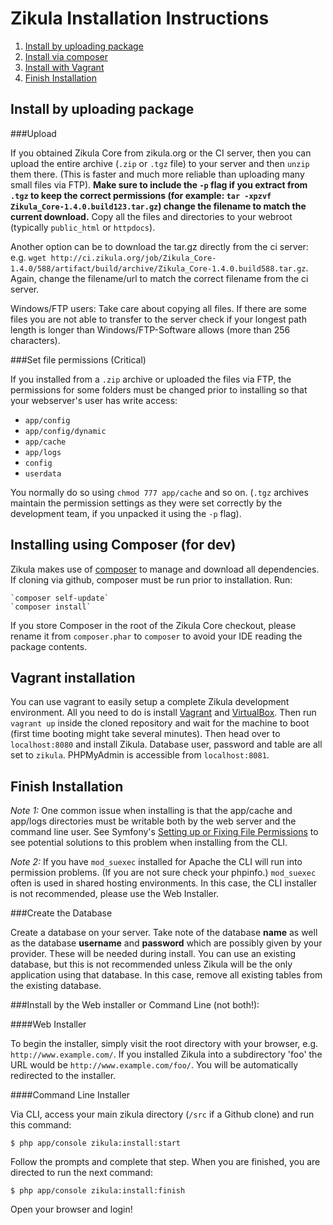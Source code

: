 Zikula Installation Instructions
================================

  1.  [Install by uploading package](#upload)
  2.  [Install via composer](#composer)
  3.  [Install with Vagrant](#vagrant)
  4.  [Finish Installation](#install)


<a name="upload"></a>

Install by uploading package
----------------------------

###Upload

If you obtained Zikula Core from zikula.org or the CI server, then you can upload the entire archive (`.zip`
or `.tgz` file) to your server and then `unzip` them there. (This is faster and much more reliable than 
uploading many small files via FTP). **Make sure to include the `-p` flag if you extract from `.tgz` to keep the
correct permissions (for example: `tar -xpzvf Zikula_Core-1.4.0.build123.tar.gz`) change the filename to match the
current download.**  Copy all the files and directories to your webroot (typically `public_html` or `httpdocs`).

Another option can be to download the tar.gz directly from the ci server: e.g. 
`wget http://ci.zikula.org/job/Zikula_Core-1.4.0/588/artifact/build/archive/Zikula_Core-1.4.0.build588.tar.gz`. 
Again, change the filename/url to match the correct filename from the ci server.

Windows/FTP users: Take care about copying all files. If there are some files you are not able to transfer 
to the server check if your longest path length is longer than Windows/FTP-Software allows (more than 256 characters).

###Set file permissions (Critical)

If you installed from a `.zip` archive or uploaded the files via FTP, the permissions for some folders must be changed 
prior to installing so that your webserver's user has write access:
- `app/config`
- `app/config/dynamic`
- `app/cache`
- `app/logs`
- `config`
- `userdata`

You normally do so using `chmod 777 app/cache` and so on. (`.tgz` archives maintain
the permission settings as they were set correctly by the development team, if you unpacked it using the `-p` flag).


<a name="composer"></a>

Installing using Composer (for dev)
-----------------------------------

Zikula makes use of [composer](http://getcomposer.org/) to manage and download all dependencies.
If cloning via github, composer must be run prior to installation. Run:

    `composer self-update`
    `composer install`

If you store Composer in the root of the Zikula Core checkout, please rename it from `composer.phar` to `composer`
to avoid your IDE reading the package contents.


<a name="vagrant"></a>

Vagrant installation
--------------------
You can use vagrant to easily setup a complete Zikula development environment.
All you need to do is install [Vagrant](https://vagrantup.com) and
[VirtualBox](https://www.virtualbox.org/). Then run `vagrant up` inside the
cloned repository and wait for the machine to boot (first time booting might
take several minutes). Then head over to `localhost:8080` and install Zikula.
Database user, password and table are all set to `zikula`. PHPMyAdmin is
accessible from `localhost:8081`.


<a name="install"></a>

Finish Installation
-------------------

*Note 1:* One common issue when installing is that the app/cache and app/logs directories must be writable both by the 
web server and the command line user. See Symfony's [Setting up or Fixing File Permissions](http://symfony.com/doc/current/setup/file_permissions.html) 
to see potential solutions to this problem when installing from the CLI.

*Note 2:* If you have `mod_suexec` installed for Apache the CLI will run into permission problems. (If you are not sure 
check your phpinfo.) `mod_suexec` often is used in shared hosting environments. In this case, the CLI installer is not 
recommended, please use the Web Installer. 

###Create the Database

Create a database on your server. Take note of the database **name** as well as the database **username** and
**password** which are possibly given by your provider. These will be needed during install. You can use an existing
database, but this is not recommended unless Zikula will be the only application using that database. In this case,
remove all existing tables from the existing database.

###Install by the Web installer or Command Line (not both!):

####Web Installer

To begin the installer, simply visit the root directory with your browser, e.g. `http://www.example.com/`.
If you installed Zikula into a subdirectory 'foo' the URL would be `http://www.example.com/foo/`. You will be
automatically redirected to the installer.

####Command Line Installer

Via CLI, access your main zikula directory (`/src` if a Github clone) and run this command:
```Shell
$ php app/console zikula:install:start
```
Follow the prompts and complete that step. When you are finished, you are directed to run the next command:
```Shell
$ php app/console zikula:install:finish
```
Open your browser and login!

